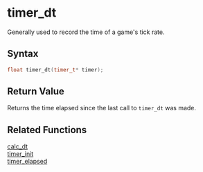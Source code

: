 
# timer_dt

Generally used to record the time of a game's tick rate.

## Syntax

```cpp
float timer_dt(timer_t* timer);
```

## Return Value

Returns the time elapsed since the last call to `timer_dt` was made.

## Related Functions

[calc_dt](https://github.com/RandyGaul/cute_framework/blob/master/docs/time/calc_dt.md)  
[timer_init](https://github.com/RandyGaul/cute_framework/blob/master/docs/time/timer_init.md)  
[timer_elapsed](https://github.com/RandyGaul/cute_framework/blob/master/docs/time/timer_elapsed.md)  
